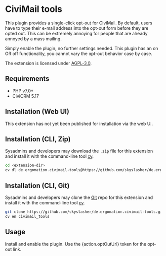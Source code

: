 # CiviMail tools

This plugin provides a single-click opt-out for CiviMail.
By default, users have to type their e-mail address into the opt-out form before they are opted out. This can be extremely
annoying for people that are already annoyed by a mass mailing.

Simply enable the plugin, no further settings needed. This plugin has an on OR off functionality, you cannot vary the opt-out
behavior case by case.

The extension is licensed under [AGPL-3.0](LICENSE.txt).

## Requirements

* PHP v7.0+
* CiviCRM 5.17

## Installation (Web UI)

This extension has not yet been published for installation via the web UI.

## Installation (CLI, Zip)

Sysadmins and developers may download the `.zip` file for this extension and
install it with the command-line tool [cv](https://github.com/civicrm/cv).

```bash
cd <extension-dir>
cv dl de.ergomation.civimail-tools@https://github.com/skyslasher/de.ergomation.civimail-tools/archive/master.zip
```

## Installation (CLI, Git)

Sysadmins and developers may clone the [Git](https://en.wikipedia.org/wiki/Git) repo for this extension and
install it with the command-line tool [cv](https://github.com/civicrm/cv).

```bash
git clone https://github.com/skyslasher/de.ergomation.civimail-tools.git
cv en civimail_tools
```

## Usage

Install and enable the plugin. Use the {action.optOutUrl} token for the opt-out link.
